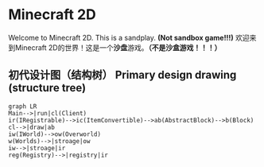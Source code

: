 # Minecraft 2D
Welcome to Minecraft 2D. This is a sandplay. **(Not sandbox game!!!)**
欢迎来到Minecraft 2D的世界！这是一个**沙盘**游戏。**（不是沙盒游戏！！！）**

## 初代设计图（结构树） Primary design drawing (structure tree)

```mermaid
graph LR
Main-->|run|cl(Client)
ir(IRegistrable)-->ic(ItemConvertible)-->ab(AbstractBlock)-->b(Block)
cl-->|draw|ab
iw(IWorld)-->ow(Overworld)
w(Worlds)-->|stroage|ow
iw-->|stroage|ir
reg(Registry)-->|registry|ir
```

